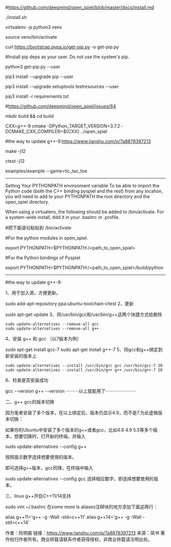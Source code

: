 #https://github.com/deepmind/open_spiel/blob/master/docs/install.md

./install.sh

virtualenv -p python3 venv

source venv/bin/activate

curl https://bootstrap.pypa.io/get-pip.py -o get-pip.py

#Install pip deps as your user. Do not use the system's pip.

python3 get-pip.py --user

pip3 install --upgrade pip --user

pip3 install --upgrade setuptools testresources --user

pip3 install -r requirements.txt


#https://github.com/deepmind/open_spiel/issues/64

mkdir build && cd build

CXX=g++-9 cmake -DPython_TARGET_VERSION=3.7.2 -DCMAKE_CXX_COMPILER=${CXX} ../open_spiel

#the way to update g++-9:https://www.jianshu.com/p/7a8878397213

make -j12

ctest -j12

examples/example --game=tic_tac_toe

------------------------------------------------------------------------------------------------------------------------------
Setting Your PYTHONPATH environment variable
To be able to import the Python code (both the C++ binding pyspiel and the rest) from any location, you will need to add to your PYTHONPATH the root directory and the open_spiel directory.

When using a virtualenv, the following should be added to <virtualenv>/bin/activate. For a system-wide install, ddd it in your .bashrc or .profile.

#把下面语句粘贴到 <virtualenv>/bin/activate
    
#For the python modules in open_spiel.

export PYTHONPATH=$PYTHONPATH:/<path_to_open_spiel>

#For the Python bindings of Pyspiel

export PYTHONPATH=$PYTHONPATH:/<path_to_open_spiel>/build/python


----------------------------------------------------------------------------------------------------------------------------------
#the way to update g++-9:

1、用于加入源，方便更新。

sudo add-apt-repository ppa:ubuntu-toolchain-r/test
2、更新

sudo apt-get update
3、将/usr/bin/gcc和/usr/bin/g++这两个快捷方式给删除

    sudo update-alternatives --remove-all gcc
    sudo update-alternatives --remove-all g++
4、安装 g++ 和 gcc （以7版本为例）

   sudo apt-get install gcc-7
   sudo apt-get install g++-7
5、将gcc和g++绑定到新安装的版本上

    sudo update-alternatives --install /usr/bin/gcc gcc /usr/bin/gcc-7 20
    sudo update-alternatives --install /usr/bin/g++ g++ /usr/bin/g++-7 20
6、检查是否安装成功

   gcc --version
   g++ --version
··········以上就能用了························

二、g++ gcc的版本切换

因为笔者安装了多个版本，在以上绑定后，版本仍显示4.9，而不是7.为此虚做版本切换：

如果你的Ubuntu中安装了多个版本的g++或者gcc，比如4.8 4.9 5.5等多个版本，想要切换时，打开新的终端，并输入

sudo update-alternatives --config g++

按照提示数字选择想要使用的版本。

即可选择g++版本，gcc同理，在终端中输入

sudo update-alternatives --config gcc
选择相应数字，即选择想要使用的版本。

三、linux g++开启C++11/14支持

sudo vim ~/.bashrc
在some more ls aliases注释块的地方添加下面这两行：

alias g++11='g++ -g -Wall -std=c++11'
alias g++14='g++ -g -Wall -std=c++14'

作者：阮明晨
链接：https://www.jianshu.com/p/7a8878397213
来源：简书
著作权归作者所有。商业转载请联系作者获得授权，非商业转载请注明出处。

